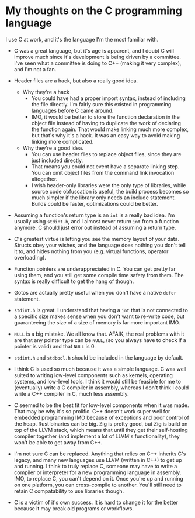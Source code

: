 # My thoughts on the C programming language
I use C at work, and it's the language I'm the most familiar with.
- C was a great language, but it's age is apparent, and I doubt C will improve much since it's development is being driven by a committee. I've seen what a committee is doing to C++ (making it very complex), and I'm not a fan.
- Header files are a hack, but also a really good idea.
    - Why they're a hack
        - You could have had a proper import syntax, instead of including the file directly. I'm fairly sure this existed in programming languages before C came around.
        - IMO, it would be better to store the function declaration in the object file instead of having to duplicate the work of declaring the function again. That would make linking much more complex, but that's why it's a hack. It was an easy way to avoid making linking more complicated.
    - Why they're a good idea.
        - You can use header files to replace object files, since they are just included directly.
        - That means you could not event have a separate linking step. You can omit object files from the command link invocation altogether.
        - I wish header-only libraries were the only type of libraries, while source code obfuscation is useful, the build process becomes so much simpler if the library only needs an include statement. Builds could be faster, optimizations could be better.

- Assuming a function's return type is an `int` is a really bad idea. I'm usually using `stdint.h`, and I almost never return `int` from a function anymore. C should just error out instead of assuming a return type.

- C's greatest virtue is letting you see the memory layout of your data. Structs obey your wishes, and the language does nothing you don't tell it to, and hides nothing from you (e.g. virtual functions, operator overloading).

- Function pointers are underappreciated in C. You can get pretty far using them, and you still get some compile time safety from them. The syntax is really difficult to get the hang of though.
- Gotos are actually pretty useful when you don't have a native `defer` statement.
- `stdint.h` is great. I understand that having a `int` that is not connected to a specific size makes sense when you don't want to re-write code, but guaranteeing the size of a size of memory is far more important IMO.

- `NULL` is a big mistake. We all know that. AFAIK, the real problems with it are that any pointer type can be `NULL`, (so you always have to check if a pointer is valid) and that `NULL` is 0.

- `stdint.h` and `stdbool.h` should be included in the language by default.

- I think C is used so much because it was a simple language. C was well suited to writing low-level components such as kernels, operating systems, and low-level tools. I think it would still be feasible for me to (eventually) write a C compiler in assembly, whereas I don't think I could write a C++ compiler in C, much less assembly.
- C seemed to be the best fit for low-level components when it was made. That may be why it's so prolific. C++ doesn't work super well for embedded programming IMO because of exceptions and poor control of the heap. Rust binaries can be big. Zig is pretty good, but Zig is build on top of the LLVM stack, which means that until they get their self-hosting compiler together (and implement a lot of LLVM's functionality), they won't be able to get away from C++.

- I'm not sure C can be replaced. Anything that relies on C++ inherits C's legacy, and many new languages use LLVM (written in C++) to get up and running. I think to truly replace C, someone may have to write a compiler or interpreter for a new programming language in assembly. IMO, to replace C, you can't depend on it. Once you're up and running on one platform, you can cross-compile to another. You'll still need to retain C compatability to use libraries though.

- C is a victim of it's own success. It is hard to change it for the better because it may break old programs or workflows.
